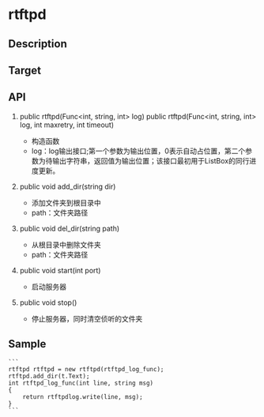 # rtftpd

## Description

## Target

## API
1. public rtftpd(Func<int, string, int> log)  public rtftpd(Func<int, string, int> log, int maxretry, int timeout)
    - 构造函数
    - log：log输出接口;第一个参数为输出位置，0表示自动占位置，第二个参数为待输出字符串，返回值为输出位置；该接口最初用于ListBox的同行进度更新。

2. public void add_dir(string dir)  
    - 添加文件夹到根目录中
    - path：文件夹路径

3. public void del_dir(string path)  
    - 从根目录中删除文件夹
    - path：文件夹路径

4. public void start(int port)  
    - 启动服务器

5. public void stop()  
    - 停止服务器，同时清空侦听的文件夹

## Sample
    ```
    rtftpd rtftpd = new rtftpd(rtftpd_log_func);
    rtftpd.add_dir(t.Text);
    int rtftpd_log_func(int line, string msg)
    {
        return rtftpdlog.write(line, msg);
    }
    ```